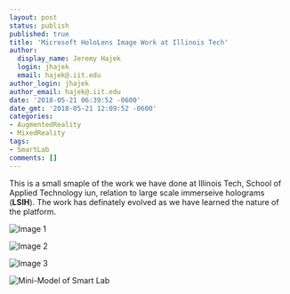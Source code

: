 ```yaml
---
layout: post
status: publish
published: true
title: 'Microsoft HoloLens Image Work at Illinois Tech'
author:
  display_name: Jeremy Hajek
  login: jhajek
  email: hajek@.iit.edu
author_login: jhajek
author_email: hajek@.iit.edu
date: '2018-05-21 06:39:52 -0600'
date_gmt: '2018-05-21 12:09:52 -0600'
categories:
- AugmentedReality
- MixedReality
tags: 
- SmartLab
comments: []
---
```


This is a small smaple of the work we have done at Illinois Tech, School of Applied Technology iun, relation to large scale immerseive holograms (**LSIH**).   The work has definately evolved as we have learned the nature of the platform.


![*Image 1*](/assets/2018/05/hl-tt-2.jpg)

![*Image 2*](/assets/2018/05/hl-tt.jpg)

![*Image 3*](/assets/2018/05/hl-tt-3.jpg)

![*Mini-Model of Smart Lab*](/assets/2018/05/hl-mini-lab.jpg)
